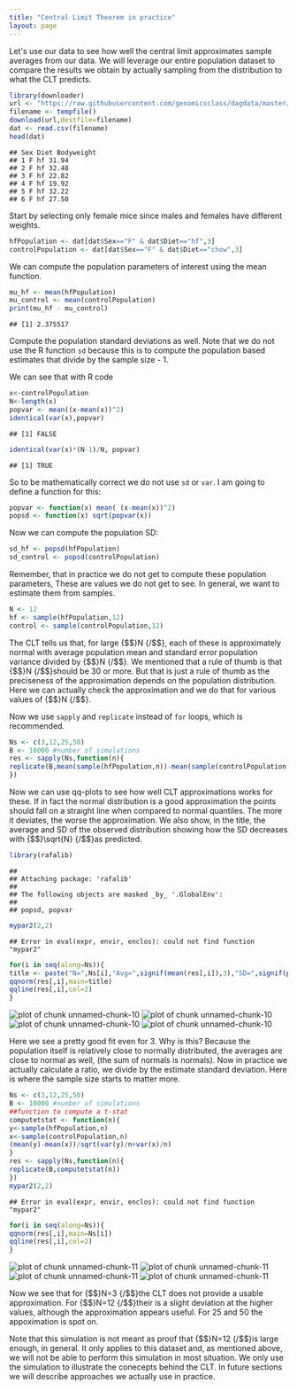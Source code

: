 ```yaml
--- 
title: "Central Limit Theorem in practice" 
layout: page 
--- 
```







Let's use our data to see how well the central limit approximates sample averages from our data. We will leverage our entire population dataset to compare the results we obtain by actually sampling from the distribution to what the CLT predicts. 


```r 
library(downloader) 
url <- "https://raw.githubusercontent.com/genomicsclass/dagdata/master/inst/extdata/mice_pheno.csv" 
filename <- tempfile() 
download(url,destfile=filename) 
dat <- read.csv(filename) 
head(dat) 
``` 

``` 
## Sex Diet Bodyweight 
## 1 F hf 31.94 
## 2 F hf 32.48 
## 3 F hf 22.82 
## 4 F hf 19.92 
## 5 F hf 32.22 
## 6 F hf 27.50 
``` 

Start by selecting only female mice since males and females have different weights. 


```r 
hfPopulation <- dat[dat$Sex=="F" & dat$Diet=="hf",3] 
controlPopulation <- dat[dat$Sex=="F" & dat$Diet=="chow",3] 
``` 

We can compute the population parameters of interest using the mean function. 


```r 
mu_hf <- mean(hfPopulation) 
mu_control <- mean(controlPopulation) 
print(mu_hf - mu_control) 
``` 

``` 
## [1] 2.375517 
``` 

Compute the population standard deviations as well. Note that we do not use the R function `sd` because this is to compute the population based estimates that divide by the sample size - 1. 

We can see that with R code 

```r 
x<-controlPopulation 
N<-length(x) 
popvar <- mean((x-mean(x))^2) 
identical(var(x),popvar) 
``` 

``` 
## [1] FALSE 
``` 

```r 
identical(var(x)*(N-1)/N, popvar) 
``` 

``` 
## [1] TRUE 
``` 

So to be mathematically correct we do not use `sd` or `var`. I am going to define a function for this: 

```r 
popvar <- function(x) mean( (x-mean(x))^2) 
popsd <- function(x) sqrt(popvar(x)) 
``` 

Now we can compute the population SD: 


```r 
sd_hf <- popsd(hfPopulation) 
sd_control <- popsd(controlPopulation) 
``` 

Remember, that in practice we do not get to compute these population parameters, 
These are values we do not get to see. In general, we want to estimate them from samples. 

```r 
N <- 12 
hf <- sample(hfPopulation,12) 
control <- sample(controlPopulation,12) 
``` 
The CLT tells us that, for large {$$}N {/$$}, each of these is approximately normal with average population mean and standard error population variance divided by {$$}N {/$$}. We mentioned that a rule of thumb is that {$$}N {/$$}should be 30 or more. But that is just a rule of thumb as the preciseness of the approximation depends on the population distribution. Here we can actually check the approximation and we do that for various values of {$$}N {/$$}. 

Now we use `sapply` and `replicate` instead of `for` loops, which is recommended. 

```r 
Ns <- c(3,12,25,50) 
B <- 10000 #number of simulations 
res <- sapply(Ns,function(n){ 
replicate(B,mean(sample(hfPopulation,n))-mean(sample(controlPopulation,n))) 
}) 
``` 

Now we can use qq-plots to see how well CLT approximations works for these. If in fact the normal distribution is a good approximation the points should fall on a straight line when compared to normal quantiles. The more it deviates, the worse the approximation. We also show, in the title, the average and SD of the observed distribution showing how the SD decreases with {$$}\sqrt{N} {/$$}as predicted. 

```r 
library(rafalib) 
``` 

``` 
## 
## Attaching package: 'rafalib' 
## 
## The following objects are masked _by_ '.GlobalEnv': 
## 
## popsd, popvar 
``` 

```r 
mypar2(2,2) 
``` 

``` 
## Error in eval(expr, envir, enclos): could not find function "mypar2" 
``` 

```r 
for(i in seq(along=Ns)){ 
title <- paste("N=",Ns[i],"Avg=",signif(mean(res[,i]),3),"SD=",signif(popsd(res[,i]),3)) ##popsd defined above 
qqnorm(res[,i],main=title) 
qqline(res[,i],col=2) 
} 
``` 

![plot of chunk unnamed-chunk-10](images/clt_in_practice-unnamed-chunk-10-1.png) ![plot of chunk unnamed-chunk-10](images/clt_in_practice-unnamed-chunk-10-2.png) ![plot of chunk unnamed-chunk-10](images/clt_in_practice-unnamed-chunk-10-3.png) ![plot of chunk unnamed-chunk-10](images/clt_in_practice-unnamed-chunk-10-4.png) 

Here we see a pretty good fit even for 3. Why is this? Because the population itself is relatively close to normally distributed, the averages are close to normal as well, (the sum of normals is normals). Now in practice we actually calculate a ratio, we divide by the estimate standard deviation. Here is where the sample size starts to matter more. 


```r 
Ns <- c(3,12,25,50) 
B <- 10000 #number of simulations 
##function to compute a t-stat 
computetstat <- function(n){ 
y<-sample(hfPopulation,n) 
x<-sample(controlPopulation,n) 
(mean(y)-mean(x))/sqrt(var(y)/n+var(x)/n) 
} 
res <- sapply(Ns,function(n){ 
replicate(B,computetstat(n)) 
}) 
mypar2(2,2) 
``` 

``` 
## Error in eval(expr, envir, enclos): could not find function "mypar2" 
``` 

```r 
for(i in seq(along=Ns)){ 
qqnorm(res[,i],main=Ns[i]) 
qqline(res[,i],col=2) 
} 
``` 

![plot of chunk unnamed-chunk-11](images/clt_in_practice-unnamed-chunk-11-1.png) ![plot of chunk unnamed-chunk-11](images/clt_in_practice-unnamed-chunk-11-2.png) ![plot of chunk unnamed-chunk-11](images/clt_in_practice-unnamed-chunk-11-3.png) ![plot of chunk unnamed-chunk-11](images/clt_in_practice-unnamed-chunk-11-4.png) 

Now we see that for {$$}N=3 {/$$}the CLT does not provide a usable approximation. For {$$}N=12 {/$$}their is a slight deviation at the higher values, although the approximation appears useful. For 25 and 50 the appoximation is spot on. 

Note that this simulation is not meant as proof that {$$}N=12 {/$$}is large enough, in general. It only applies to this dataset and, as mentioned above, we will not be able to perform this simulation in most situation. We only use the simulation to illustrate the conecepts behind the CLT. In future sections we will describe approaches we actually use in practice. 







